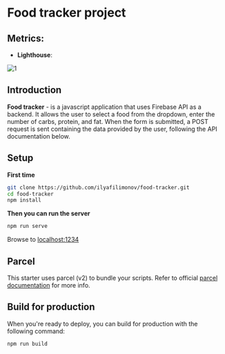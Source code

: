 # Food tracker project

## Metrics:

* **Lighthouse**:

![1](https://user-images.githubusercontent.com/43762313/175292181-1e29ff9f-5717-4b3b-b389-a84b9d0195ac.jpg)

## Introduction

**Food tracker** - is a javascript application that uses Firebase API as a backend. It allows the user to select a food from the dropdown, enter the number of carbs, protein, and fat. When the form is submitted, a POST request is sent containing the data provided by the user, following the API documentation below.

## Setup

**First time**

```bash
git clone https://github.com/ilyafilimonov/food-tracker.git
cd food-tracker
npm install
```

**Then you can run the server**

```bash
npm run serve
```

Browse to [localhost:1234](http://localhost:1234)

## Parcel

This starter uses parcel (v2) to bundle your scripts. Refer to official [parcel documentation](https://parceljs.org/) for more info.

## Build for production

When you're ready to deploy, you can build for production with the following command:

```bash
npm run build
```
